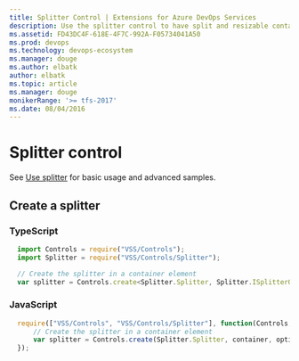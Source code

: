 ```yaml
---
title: Splitter Control | Extensions for Azure DevOps Services
description: Use the splitter control to have split and resizable containers for other controls in your app for Azure DevOps Services.
ms.assetid: FD43DC4F-618E-4F7C-992A-F05734041A50
ms.prod: devops
ms.technology: devops-ecosystem
ms.manager: douge
ms.author: elbatk
author: elbatk
ms.topic: article
ms.manager: douge
monikerRange: '>= tfs-2017'
ms.date: 08/04/2016
---
```


# Splitter control

See [Use splitter](../../../develop/ui-controls/splittero.md) for basic usage and advanced samples.

## Create a splitter

### TypeScript
``` javascript
  import Controls = require("VSS/Controls");
  import Splitter = require("VSS/Controls/Splitter");

  // Create the splitter in a container element
  var splitter = Controls.create<Splitter.Splitter, Splitter.ISplitterOptions>(Splitter.Splitter, container, options);
```

### JavaScript
``` javascript
  require(["VSS/Controls", "VSS/Controls/Splitter"], function(Controls, Splitter) {
      // Create the splitter in a container element
      var splitter = Controls.create(Splitter.Splitter, container, options);
  });
```


